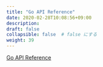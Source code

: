 ```yaml
---
title: "Go API Reference"
date: 2020-02-28T10:08:56+09:00
description:
draft: false
collapsible: false  # false にする
weight: 39
---
```


<a href="./md_reference_go_api.html">Go API Reference</a>
